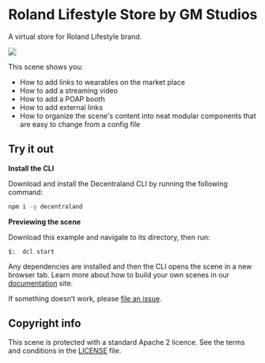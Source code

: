 # Roland Lifestyle Store by GM Studios
 

A virtual store for Roland Lifestyle brand.


![](screenshot/screenshot.png)

This scene shows you:

- How to add links to wearables on the market place
- How to add a streaming video
- How to add a POAP booth
- How to add external links
- How to organize the scene's content into neat modular components that are easy to change from a config file


## Try it out

**Install the CLI**

Download and install the Decentraland CLI by running the following command:

```bash
npm i -g decentraland
```

**Previewing the scene**

Download this example and navigate to its directory, then run:

```
$:  dcl start
```

Any dependencies are installed and then the CLI opens the scene in a new browser tab.
Learn more about how to build your own scenes in our [documentation](https://docs.decentraland.org/) site.

If something doesn’t work, please [file an issue](https://github.com/decentraland-scenes/Awesome-Repository/issues/new).

## Copyright info

This scene is protected with a standard Apache 2 licence. See the terms and conditions in the [LICENSE](/LICENSE) file.
